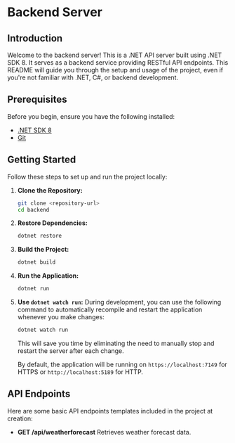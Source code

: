 # Backend Server

## Introduction

Welcome to the backend server! This is a .NET API server built using .NET SDK 8. It serves as a backend service providing RESTful API endpoints. This README will guide you through the setup and usage of the project, even if you're not familiar with .NET, C#, or backend development.

## Prerequisites

Before you begin, ensure you have the following installed:

- [.NET SDK 8](https://dotnet.microsoft.com/en-us/download)
- [Git](https://git-scm.com/downloads)

## Getting Started

Follow these steps to set up and run the project locally:

1. **Clone the Repository:**

   ```bash
   git clone <repository-url>
   cd backend
   ```

2. **Restore Dependencies:**

   ```bash
   dotnet restore
   ```

3. **Build the Project:**

   ```bash
   dotnet build
   ```

4. **Run the Application:**

   ```bash
   dotnet run
   ```

5. **Use `dotnet watch run`:**
   During development, you can use the following command to automatically recompile and restart the application whenever you make changes:

   ```bash
   dotnet watch run
   ```

   This will save you time by eliminating the need to manually stop and restart the server after each change.

   By default, the application will be running on `https://localhost:7149` for HTTPS or `http://localhost:5189` for HTTP.

## API Endpoints

Here are some basic API endpoints templates included in the project at creation:

- **GET /api/weatherforecast**
  Retrieves weather forecast data.
